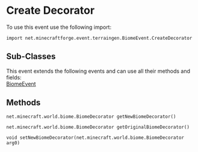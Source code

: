 # Create Decorator

To use this event use the following import:
```groovy:no-line-numbers
import net.minecraftforge.event.terraingen.BiomeEvent.CreateDecorator
```

## Sub-Classes
This event extends the following events and can use all their methods and fields: <br>
[BiomeEvent](index.md)

## Methods
```groovy:no-line-numbers
net.minecraft.world.biome.BiomeDecorator getNewBiomeDecorator()
```

```groovy:no-line-numbers
net.minecraft.world.biome.BiomeDecorator getOriginalBiomeDecorator()
```

```groovy:no-line-numbers
void setNewBiomeDecorator(net.minecraft.world.biome.BiomeDecorator arg0)
```
